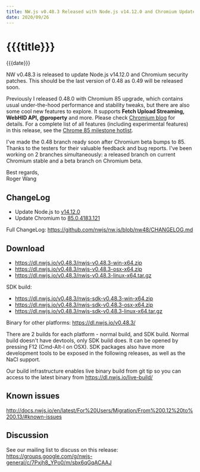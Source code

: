 ```yaml
---
title: NW.js v0.48.3 Released with Node.js v14.12.0 and Chromium Update
date: 2020/09/26
---
```

# {{{title}}}
{{{date}}}

NW v0.48.3 is released to update Node.js v14.12.0 and Chromium security patches. This should be the last version of 0.48 as 0.49 will be released soon.

Previously I released 0.48.0 with Chromium 85 upgrade, which contains usual under-the-hood performance and stability tweaks, but there are also some cool new features to explore. It supports **Fetch Upload Streaming, WebHID API, @property** and more. Please check [Chromium blog](https://blog.chromium.org/2020/07/chrome-85-upload-streaming-human.html) for details. For a complete list of all features (including experimental features) in this release, see the [Chrome 85 milestone hotlist](https://www.chromestatus.com/features#milestone=85).

I've made the 0.48 branch ready soon after Chromium beta bumps to 85. Thanks to the testers for their valuable feedback and bug reports. I've been working on 2 branches simultaneously: a released branch on current Chromium stable and a beta branch on Chromium beta.

Best regards,  
Roger Wang

## ChangeLog

- Update Node.js to [v14.12.0](https://nodejs.org/en/blog/release/v14.12.0/)
- Update Chromium to [85.0.4183.121](https://chromereleases.googleblog.com/2020/09/stable-channel-update-for-desktop_21.html)

Full ChangeLog: https://github.com/nwjs/nw.js/blob/nw48/CHANGELOG.md

## Download 

* https://dl.nwjs.io/v0.48.3/nwjs-v0.48.3-win-x64.zip 
* https://dl.nwjs.io/v0.48.3/nwjs-v0.48.3-osx-x64.zip 
* https://dl.nwjs.io/v0.48.3/nwjs-v0.48.3-linux-x64.tar.gz 

SDK build: 
* https://dl.nwjs.io/v0.48.3/nwjs-sdk-v0.48.3-win-x64.zip 
* https://dl.nwjs.io/v0.48.3/nwjs-sdk-v0.48.3-osx-x64.zip 
* https://dl.nwjs.io/v0.48.3/nwjs-sdk-v0.48.3-linux-x64.tar.gz 

Binary for other platforms: https://dl.nwjs.io/v0.48.3/ 

There are 2 builds for each platform - normal build, and SDK build. Normal build doesn't have devtools, only SDK build does. lt can be opened by pressing F12 (Cmd-Alt-I on OSX). SDK packages also have more development tools to be exposed in the following releases, as well as the NaCl support.

Our build infrastructure enables live binary build from git tip so you can access to the latest binary from https://dl.nwjs.io/live-build/ 

## Known issues 

http://docs.nwjs.io/en/latest/For%20Users/Migration/From%200.12%20to%200.13/#known-issues

## Discussion

See our mailing list to discuss on this release: https://groups.google.com/g/nwjs-general/c/7Pxjh8_YPo0/m/sbx6qGqACAAJ
